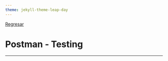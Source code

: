 ```yaml
---
theme: jekyll-theme-leap-day
---
```


[Regresar](/DAWM/)

Postman - Testing
=======================
* * *